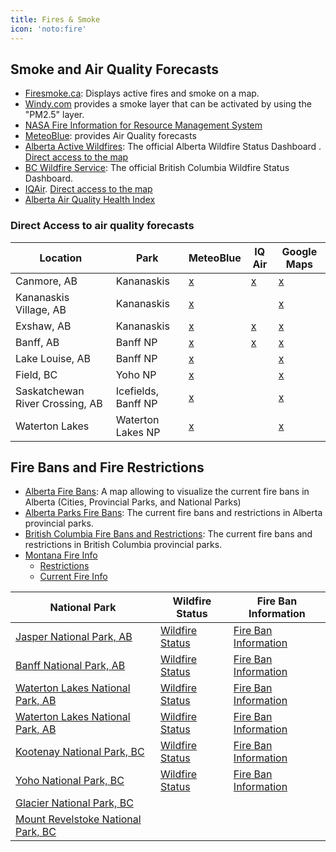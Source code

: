 ```yaml
---
title: Fires & Smoke
icon: 'noto:fire'
---
```


## Smoke and Air Quality Forecasts
- [Firesmoke.ca](https://firesmoke.ca/forecasts/current/): Displays active fires and smoke on a map.
- [Windy.com](https://www.windy.com) provides a smoke layer that can be activated by using the "PM2.5" layer.
- [NASA Fire Information for Resource Management System](https://firms.modaps.eosdis.nasa.gov/map/#d:24hrs;@-106.6,51.3,6.0z)
- [MeteoBlue](https://www.meteoblue.com/en/weather/outdoorsports/airquality/): provides Air Quality forecasts
- [Alberta Active Wildfires](https://www.alberta.ca/wildfire-status#jumplinks-0): The official Alberta Wildfire Status Dashboard . [Direct access to the map](https://www.arcgis.com/apps/dashboards/3ffcc2d0ef3e4e0999b0cf8b636defa3)
- [BC Wildfire Service](https://wildfiresituation.nrs.gov.bc.ca/map): The official British Columbia Wildfire Status Dashboard.
- [IQAir](https://www.iqair.com/). [Direct access to the map](https://www.iqair.com/air-quality-map)
- [Alberta Air Quality Health Index](https://airquality.alberta.ca/map)


### Direct Access to air quality forecasts

| Location                        | Park                | MeteoBlue                                                                                        | IQ Air                                            | Google Maps                                    |
| ------------------------------- | ------------------- | ------------------------------------------------------------------------------------------------ | ------------------------------------------------- | ---------------------------------------------- |
| Canmore, AB                     | Kananaskis          | [x](https://www.meteoblue.com/en/weather/outdoorsports/airquality/canmore_canada_5914894)        | [x](https://www.iqair.com/canada/alberta/canmore) | [x](https://maps.app.goo.gl/dHDkmTMr14T41tUR6) |
| Kananaskis Village, AB          | Kananaskis          | [x](https://www.meteoblue.com/en/weather/outdoorsports/airquality/kananaskis_canada_11071526)    |                                                   | [x](https://maps.app.goo.gl/jTuxYv44GBihxaYE9) |
| Exshaw, AB                      | Kananaskis          | [x](https://www.meteoblue.com/en/weather/outdoorsports/airquality/exshaw_canada_6940305)         | [x](https://www.iqair.com/canada/alberta/exshaw)  | [x](https://maps.app.goo.gl/TNzvnFhgVuA9yM9e8) |
| Banff, AB                       | Banff NP            | [x](https://www.meteoblue.com/en/weather/outdoorsports/airquality/banff_canada_5892532)          | [x](https://www.iqair.com/canada/alberta/banff)   | [x](https://maps.app.goo.gl/QSYZfmGA1wwh3utA8) |
| Lake Louise, AB                 | Banff NP            | [x](https://www.meteoblue.com/en/weather/outdoorsports/airquality/lake-louise_canada_6048483)    |                                                   | [x](https://maps.app.goo.gl/83xmkaC4tKPvm7us9) |
| Field, BC                       | Yoho NP             | [x](https://www.meteoblue.com/en/weather/outdoorsports/airquality/field_canada_5952555)          |                                                   | [x](https://maps.app.goo.gl/syCQaXDywvcB6LFe8) |
| Saskatchewan River Crossing, AB | Icefields, Banff NP | [x](https://www.meteoblue.com/en/weather/week/saskatchewan-river-crossing_canada_6141254)        |                                                   | [x](https://maps.app.goo.gl/mJMb7fR3dfc4U6jz5) |
| Waterton Lakes                  | Waterton Lakes NP   | [x](https://www.meteoblue.com/en/weather/outdoorsports/airquality/waterton-lakes_canada_8051152) |                                                   | [x](https://maps.app.goo.gl/THkt6fjDwKHTh9RP8) |


## Fire Bans and Fire Restrictions

- [Alberta Fire Bans](https://albertafirebans.ca/): A map allowing to visualize the current fire bans in Alberta (Cities, Provincial Parks, and National Parks)
- [Alberta Parks Fire Bans](https://www.albertaparks.ca/albertaparksca/advisories-public-safety/fire-bans/): The current fire bans and restrictions in Alberta provincial parks.
- [British Columbia Fire Bans and Restrictions](https://www2.gov.bc.ca/gov/content/safety/wildfire-status/prevention/fire-bans-and-restrictions): The current fire bans and restrictions in British Columbia provincial parks.
- [Montana Fire Info](https://www.mtfireinfo.org)
  - [Restrictions](https://www.mtfireinfo.org/pages/restrictions)
  - [Current Fire Info](https://www.mtfireinfo.org/pages/current-fire-info)


| National Park                                                                                                   | Wildfire Status                                                                                                    | Fire Ban Information                                                                                                  |
| --------------------------------------------------------------------------------------------------------------- | ------------------------------------------------------------------------------------------------------------------ | --------------------------------------------------------------------------------------------------------------------- |
| [Jasper National Park, AB](https://parks.canada.ca/pn-np/ab/jasper/visit/feu-alert-fire)                        | [Wildfire Status](https://parks.canada.ca/pn-np/ab/jasper/visit/feu-alert-fire/feudeforet-wildfire)                | [Fire Ban Information](https://parks.canada.ca/pn-np/ab/jasper/visit/feu-alert-fire/interdit-ban)                     |
| [Banff National Park, AB](https://parks.canada.ca/pn-np/ab/banff/nature/conservation/feu-fire)                  | [Wildfire Status](https://parks.canada.ca/pn-np/ab/banff/nature/conservation/feu-fire/miseajour-update)            | [Fire Ban Information](https://parks.canada.ca/pn-np/ab/banff/nature/conservation/feu-fire/interdit-ban)              |
| [Waterton Lakes National Park, AB](https://parks.canada.ca/pn-np/ab/waterton/nature/environment/feu-fire)       | [Wildfire Status](https://parks.canada.ca/pn-np/ab/waterton/nature/environment/feu-fire/fue-fire-info#fire-danger) | [Fire Ban Information](https://parks.canada.ca/pn-np/ab/waterton/nature/environment/feu-fire/fue-fire-info#safe-fire) |
| [Waterton Lakes National Park, AB](https://parks.canada.ca/pn-np/ab/waterton/nature/environment/feu-fire)       | [Wildfire Status](https://parks.canada.ca/pn-np/ab/waterton/nature/environment/feu-fire/fue-fire-info#fire-danger) | [Fire Ban Information](https://parks.canada.ca/pn-np/ab/waterton/nature/environment/feu-fire/fue-fire-info#safe-fire) |
| [Kootenay National Park, BC](https://parks.canada.ca/pn-np/bc/kootenay/visit/feu-alert-fire)                    | [Wildfire Status](https://parks.canada.ca/pn-np/bc/kootenay/visit/feu-alert-fire/feudeforet-wildfire)              | [Fire Ban Information](https://parks.canada.ca/pn-np/bc/kootenay/visit/feu-alert-fire/interdit-ban)                   |
| [Yoho National Park, BC](https://parks.canada.ca/pn-np/bc/yoho/visit/feu-alert-fire)                            | [Wildfire Status](https://parks.canada.ca/pn-np/bc/yoho/visit/feu-alert-fire/feudeforet-wildfire)                  | [Fire Ban Information](https://parks.canada.ca/pn-np/bc/yoho/visit/feu-alert-fire/interdit-ban)                       |
| [Glacier National Park, BC](https://parks.canada.ca/pn-np/bc/glacier/securite-safety/feu-fire-info)             |                                                                                                                    |                                                                                                                       |
| [Mount Revelstoke National Park, BC](https://parks.canada.ca/pn-np/bc/revelstoke/securite-safety/feu-fire-info) |                                                                                                                    |                                                                                                                       |


